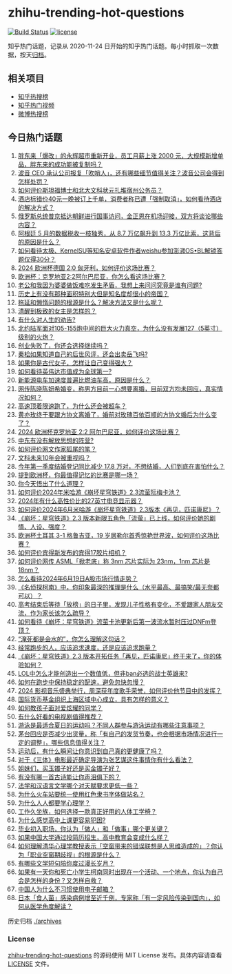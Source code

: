 # zhihu-trending-hot-questions

[![Build Status](https://github.com/justjavac/zhihu-trending-hot-questions/workflows/ci/badge.svg?branch=master)](https://github.com/justjavac/zhihu-trending-hot-questions/actions)
[![license](https://img.shields.io/github/license/justjavac/zhihu-trending-hot-questions)](https://github.com/justjavac/zhihu-trending-hot-questions/blob/master/LICENSE)

知乎热门话题，记录从 2020-11-24
日开始的知乎热门话题。每小时抓取一次数据，按天[归档](./archives)。

## 相关项目

- [知乎热搜榜](https://github.com/justjavac/zhihu-trending-top-search)
- [知乎热门视频](https://github.com/justjavac/zhihu-trending-hot-video)
- [微博热搜榜](https://github.com/justjavac/weibo-trending-hot-search)

## 今日热门话题

<!-- BEGIN -->
<!-- 最后更新时间 Thu Jun 20 2024 04:11:51 GMT+0800 (China Standard Time) -->

1. [胖东来「爆改」的永辉超市重新开业，员工月薪上涨 2000 元，大规模新增单品，胖东来的成功能被复制吗？](https://www.zhihu.com/question/659324389)
1. [波音 CEO 承认公司报复「吹哨人」，还有哪些细节值得关注？波音公司会得到怎样处罚？](https://www.zhihu.com/question/659329215)
1. [如何评价斯坦福博士和北大文科状元扎堆宿州公务员？](https://www.zhihu.com/question/659238107)
1. [酒店标错价40元一晚被订上千单，消费者称已遭「强制取消」，如何看待酒店的解决方式？](https://www.zhihu.com/question/659252649)
1. [俄罗斯总统普京抵达朝鲜进行国事访问，金正恩在机场迎接，双方将谈论哪些内容？](https://www.zhihu.com/question/659307146)
1. [阿根廷 5 月的数据税收一枝独秀，从 8.7 万亿飙升到 13.3 万亿比索，这背后的原因是什么？](https://www.zhihu.com/question/659027059)
1. [如何看待太极、KernelSU等知名安卓软件作者weishu参加澎湃OS•BL解锁答题仅得30分？](https://www.zhihu.com/question/659213282)
1. [2024 欧洲杯德国 2:0 匈牙利，如何评价这场比赛？](https://www.zhihu.com/question/659327617)
1. [欧洲杯：克罗地亚2:2阿尔巴尼亚，你怎么看这场比赛？](https://www.zhihu.com/question/659307442)
1. [老公和我因为婆婆做饭难吃发生矛盾，我想上来问问究竟是谁有问题?](https://www.zhihu.com/question/659175009)
1. [历史上有没有那种面积特别大但是知名度却很小的帝国？](https://www.zhihu.com/question/658644571)
1. [拖延和懒惰问题的根源是什么？解决方法又是什么呢？](https://www.zhihu.com/question/659210858)
1. [清醒到极致的女主是怎样的？](https://www.zhihu.com/question/654616896)
1. [有什么对人生的劝告?](https://www.zhihu.com/question/600831828)
1. [北约陆军面对105-155炮中间的巨大火力真空，为什么没有发展127（5英寸）级别的火炮？](https://www.zhihu.com/question/659024443)
1. [创业失败了，你还会选择继续吗？](https://www.zhihu.com/question/655618678)
1. [秦桧如果知道自己的后世风评，还会出卖岳飞吗?](https://www.zhihu.com/question/656068824)
1. [如果你是古代女子，怎样让自己变得强大？](https://www.zhihu.com/question/652492909)
1. [如何看待英伟达市值成为全球第一?](https://www.zhihu.com/question/659284605)
1. [新能源电车加速度普遍比燃油车高，原因是什么？](https://www.zhihu.com/question/657900615)
1. [网传陈晓陈妍希婚变，称男方目前一心想要离婚，目前双方均未回应，真实情况如何？](https://www.zhihu.com/question/659322847)
1. [高速顶着限速跑了，为什么还会被超车？](https://www.zhihu.com/question/657995710)
1. [黄亦玫终于要跟方协文离婚了，婚前对玫瑰百依百顺的方协文婚后为什么变了？](https://www.zhihu.com/question/659224567)
1. [2024 欧洲杯克罗地亚 2:2 阿尔巴尼亚，如何评价这场比赛？](https://www.zhihu.com/question/659327596)
1. [中东有没有解放思想的阵营?](https://www.zhihu.com/question/659127370)
1. [如何评价网文作家狐尾的笔？](https://www.zhihu.com/question/642615296)
1. [文科未来10年会被重视吗？](https://www.zhihu.com/question/657118582)
1. [今年第一季度结婚登记同比减少 17.8 万对，不想结婚，人们到底在害怕什么？](https://www.zhihu.com/question/659303634)
1. [提到欧洲杯，你最值得记忆的比赛是哪一场？](https://www.zhihu.com/question/658734875)
1. [你今天悟出了什么道理？](https://www.zhihu.com/question/659177019)
1. [如何评价2024年米哈游《崩坏星穹铁道》2.3流萤阮梅卡池？](https://www.zhihu.com/question/659279145)
1. [2024年有什么高性价比的27英寸电竞显示器？](https://www.zhihu.com/question/656929988)
1. [如何评价2024年6月米哈游《崩坏星穹铁道》2.3版本《再见，匹诺康尼》？](https://www.zhihu.com/question/659254739)
1. [《崩坏：星穹铁道》2.3 版本新限五角色「流萤」已上线，如何评价她的剧情、人设、强度？](https://www.zhihu.com/question/659304794)
1. [欧洲杯土耳其 3-1 格鲁吉亚，19 岁居勒尔首秀惊艳世界波，如何评价这场比赛？](https://www.zhihu.com/question/659235633)
1. [如何评价宾得新发布的宾得17胶片相机？](https://www.zhihu.com/question/659233428)
1. [如何评价网传 ASML「掀老底」称 3nm 芯片实际为 23nm，1nm 芯片是 18nm？](https://www.zhihu.com/question/659222197)
1. [怎么看待2024年6月19日A股市场行情走势？](https://www.zhihu.com/question/659323645)
1. [《名侦探柯南》中，你印象最深的推理是什么（水平最高、最搞笑/最无奈都可以）？](https://www.zhihu.com/question/659222849)
1. [高考结束后等待「放榜」的日子里，发现儿子性格有变化，不爱跟家人朋友交流，作为家长该怎么疏导？](https://www.zhihu.com/question/659167059)
1. [如何看待《崩坏：星穹铁道》流萤卡池更新后第一波流水暂时压过DNFm登顶？](https://www.zhihu.com/question/659331084)
1. [“淹死都是会水的”，你怎么理解这句话？](https://www.zhihu.com/question/659309110)
1. [经常跑步的人，应该追求速度，还是应该追求跑量？](https://www.zhihu.com/question/658468779)
1. [《崩坏：星穹铁道》2.3 版本开拓任务「再见，匹诺康尼」终于来了，你的体验如何？](https://www.zhihu.com/question/659281797)
1. [LOL中怎么才能创造出一个数值低，但非ban必选的战士英雄来?](https://www.zhihu.com/question/539288629)
1. [如何在跑步中保持稳定的配速，避免忽快忽慢？](https://www.zhihu.com/question/656320110)
1. [2024 影视音乐盛典举行，周深获年度歌手荣誉，如何评价他节目中的发挥？](https://www.zhihu.com/question/659258357)
1. [国际货币基金组织上海区域中心成立，具有怎样的意义？](https://www.zhihu.com/question/659306484)
1. [如何教孩子面对爱炫耀的同学？](https://www.zhihu.com/question/658651492)
1. [有什么好看的电视剧值得推荐？](https://www.zhihu.com/question/658446630)
1. [游泳是最适合夏日的运动吗？不同人群参与游泳运动有哪些注意事项？](https://www.zhihu.com/question/657333679)
1. [茅台回应是否减少出货量，称「有自己的发货节奏，也会根据市场情况进行一定的调整」，哪些信息值得关注？](https://www.zhihu.com/question/659142205)
1. [运动后，有什么瞬间让你意识到自己真的更健康了吗？](https://www.zhihu.com/question/656313205)
1. [对于《三体》电影最近确定导演为张艺谋这件事情你有什么看法？](https://www.zhihu.com/question/659099251)
1. [姐妹们，买玉镯子好还是买金镯子好？](https://www.zhihu.com/question/656674514)
1. [有没有哪一首古诗能让你声泪俱下的？](https://www.zhihu.com/question/659280008)
1. [法学和汉语言文学哪个对天赋要求更低一些？](https://www.zhihu.com/question/659176881)
1. [为什么火车站要统一使用红色隶书字体做站名？](https://www.zhihu.com/question/651933772)
1. [为什么人人都要学心理学？](https://www.zhihu.com/question/654910702)
1. [工作久坐族，如何选择一款真正好用的人体工学椅？](https://www.zhihu.com/question/653888670)
1. [为什么感觉高中上课更容易犯困?](https://www.zhihu.com/question/658819564)
1. [毕业初入职场，你认为「做人」和「做事」哪个更关键？](https://www.zhihu.com/question/658821297)
1. [如果中国大学通过投简历招生，高中教育会变成什么样？](https://www.zhihu.com/question/659127269)
1. [如何理解清华心理学教授表示「空窗带来的错误联想是人思维造成的」？你认为「职业空窗期歧视」的根源是什么？](https://www.zhihu.com/question/659143436)
1. [有哪些文学短句陪你度过漫长岁月？](https://www.zhihu.com/question/659309120)
1. [如果有一天你和死亡小学生柯南同时出现在一个活动、一个地点，你认为自己会是怎样的身份？又怎样自救？](https://www.zhihu.com/question/659223430)
1. [中国人为什么不习惯使用电子邮箱？](https://www.zhihu.com/question/30626480)
1. [日本「食人菌」感染病例增至近千例，专家称「有一定风险传染到国内」，如何从医学角度解读？](https://www.zhihu.com/question/659235504)

<!-- END -->

历史归档 [./archives](./archives)

### License

[zhihu-trending-hot-questions](https://github.com/justjavac/zhihu-trending-hot-questions)
的源码使用 MIT License 发布。具体内容请查看 [LICENSE](./LICENSE) 文件。
